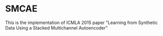 # SMCAE
This is the implementation of ICMLA 2015 paper "Learning from Synthetic Data Using a Stacked Multichannel Autoencoder"

